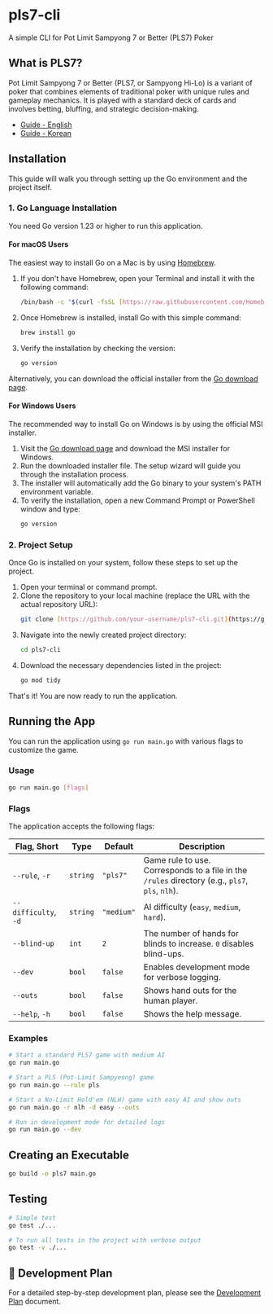 # pls7-cli

A simple CLI for Pot Limit Sampyong 7 or Better (PLS7) Poker

## What is PLS7?

Pot Limit Sampyong 7 or Better (PLS7, or Sampyong Hi-Lo) is a variant of poker that combines elements of traditional poker with unique rules and gameplay mechanics. It is played with a standard deck of cards and involves betting, bluffing, and strategic decision-making.

- [Guide - English](https://philipjkim.github.io/posts/20250729-pls7-english-guide/)
- [Guide - Korean](https://philipjkim.github.io/posts/20250724-sampyeong-holdem-guide-v1-4/)

## Installation

This guide will walk you through setting up the Go environment and the project itself.

### 1. Go Language Installation

You need Go version 1.23 or higher to run this application.

#### For macOS Users

The easiest way to install Go on a Mac is by using [Homebrew](https://brew.sh/).

1.  If you don't have Homebrew, open your Terminal and install it with the following command:
    ```bash
    /bin/bash -c "$(curl -fsSL [https://raw.githubusercontent.com/Homebrew/install/HEAD/install.sh](https://raw.githubusercontent.com/Homebrew/install/HEAD/install.sh))"
    ```
2.  Once Homebrew is installed, install Go with this simple command:
    ```bash
    brew install go
    ```
3.  Verify the installation by checking the version:
    ```bash
    go version
    ```

Alternatively, you can download the official installer from the [Go download page](https://go.dev/dl/).

#### For Windows Users

The recommended way to install Go on Windows is by using the official MSI installer.

1.  Visit the [Go download page](https://go.dev/dl/) and download the MSI installer for Windows.
2.  Run the downloaded installer file. The setup wizard will guide you through the installation process.
3.  The installer will automatically add the Go binary to your system's PATH environment variable.
4.  To verify the installation, open a new Command Prompt or PowerShell window and type:
    ```bash
    go version
    ```

### 2. Project Setup

Once Go is installed on your system, follow these steps to set up the project.

1.  Open your terminal or command prompt.
2.  Clone the repository to your local machine (replace the URL with the actual repository URL):
    ```bash
    git clone [https://github.com/your-username/pls7-cli.git](https://github.com/your-username/pls7-cli.git)
    ```
3.  Navigate into the newly created project directory:
    ```bash
    cd pls7-cli
    ```
4.  Download the necessary dependencies listed in the project:
    ```bash
    go mod tidy
    ```

That's it! You are now ready to run the application.

## Running the App

You can run the application using `go run main.go` with various flags to customize the game.

### Usage

```bash
go run main.go [flags]
```

### Flags

The application accepts the following flags:

| Flag, Short      | Type     | Default  | Description                                                                 |
| ---------------- | -------- | -------- | --------------------------------------------------------------------------- |
| `--rule`, `-r`   | `string` | `"pls7"` | Game rule to use. Corresponds to a file in the `/rules` directory (e.g., `pls7`, `pls`, `nlh`). |
| `--difficulty`, `-d` | `string` | `"medium"` | AI difficulty (`easy`, `medium`, `hard`).                                   |
| `--blind-up`     | `int`    | `2`      | The number of hands for blinds to increase. `0` disables blind-ups.         |
| `--dev`          | `bool`   | `false`  | Enables development mode for verbose logging.                               |
| `--outs`         | `bool`   | `false`  | Shows hand outs for the human player.                                       |
| `--help`, `-h`   | `bool`   | `false`  | Shows the help message.                                                       |

### Examples

```bash
# Start a standard PLS7 game with medium AI
go run main.go

# Start a PLS (Pot-Limit Sampyeong) game
go run main.go --rule pls

# Start a No-Limit Hold'em (NLH) game with easy AI and show outs
go run main.go -r nlh -d easy --outs

# Run in development mode for detailed logs
go run main.go --dev
```

## Creating an Executable

```bash
go build -o pls7 main.go
```

## Testing

```bash
# Simple test
go test ./...

# To run all tests in the project with verbose output
go test -v ./...
```

## 📝 Development Plan

For a detailed step-by-step development plan, please see the [Development Plan](./docs/development_plan.md) document.
